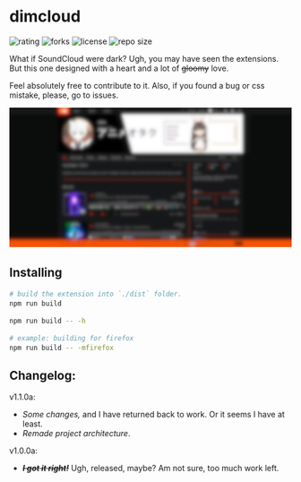 # dimcloud
![rating](https://img.shields.io/github/stars/mira-ta/dimcloud)
![forks](https://img.shields.io/github/forks/mira-ta/dimcloud)
![license](https://img.shields.io/github/license/mira-ta/dimcloud)
![repo size](https://img.shields.io/github/repo-size/mira-ta/dimcloud)

What if SoundCloud were dark? Ugh, you may have seen the extensions. But this one designed with a heart and a lot of ~~gloomy~~ love.

Feel absolutely free to contribute to it. Also, if you found a bug or css mistake, please, go to issues.

![screenshot](/assets/example.png)

## Installing

```sh
# build the extension into `./dist` folder.
npm run build
```

```sh
npm run build -- -h
```

```sh
# example: building for firefox
npm run build -- -mfirefox
```

## Changelog:

v1.1.0a:
- *Some changes,* and I have returned back to work. Or it seems I have at least.
- *Remade project architecture*.

v1.0.0a:
- ~~***I got it right!***~~ Ugh, released, maybe? Am not sure, too much work left.

